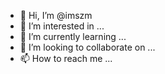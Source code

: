 - 👋 Hi, I’m @imszm
- 👀 I’m interested in ...
- 🌱 I’m currently learning ...
- 💞️ I’m looking to collaborate on ...
- 📫 How to reach me ...

<!---
imszm/imszm is a ✨ special ✨ repository because its `README.md` (this file) appears on your GitHub profile.
You can click the Preview link to take a look at your changes.
--->
